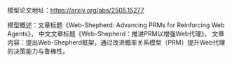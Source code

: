 模型论文地址：https://arxiv.org/abs/2505.15277

模型概述：文章标题《Web-Shepherd: Advancing PRMs for Reinforcing Web Agents》，
中文文章标题《Web-Shepherd：推进PRM以增强Web代理》，
文章内容：提出Web-Shepherd框架，通过改进概率关系模型（PRM）提升Web代理的决策能力与鲁棒性。
